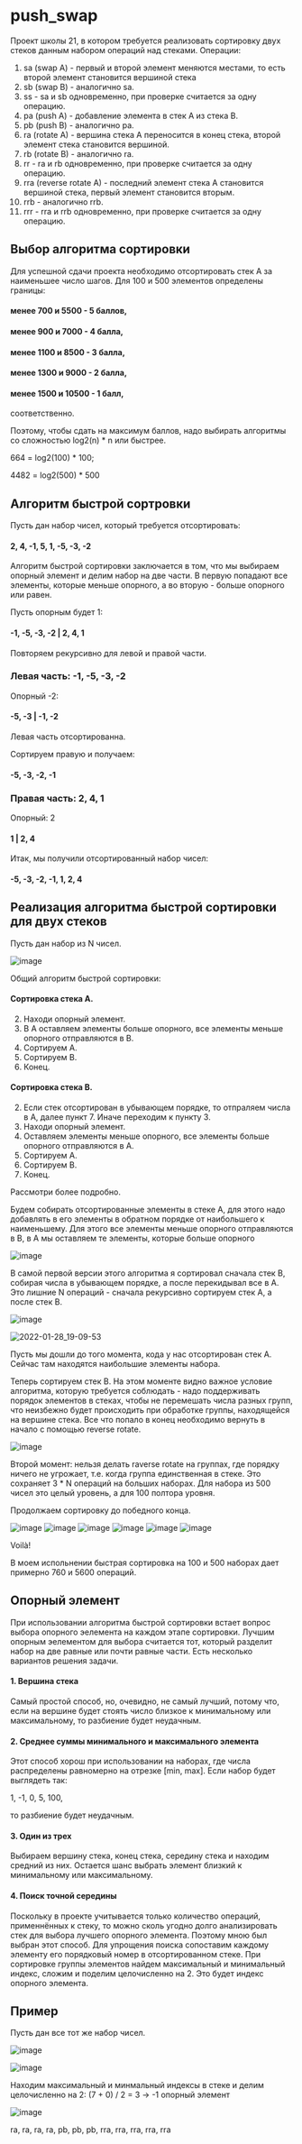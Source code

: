 # push_swap
Проект школы 21, в котором требуется реализовать сортировку двух стеков данным набором операций над стеками.
Операции:
1. sa (swap A)  - первый и второй элемент меняются местами, то есть второй элемент становится вершиной стека
2. sb (swap B)  - аналогично sa.
3. ss - sa и sb одновременно, при проверке считается за одну операцию.
4. pa (push A) - добавление элемента в стек А из стека В.
5. pb (push B) - аналогично pa.
6. ra (rotate A) - вершина стека А переносится в конец стека, второй элемент стека становится вершиной.
6. rb (rotate B) - аналогично ra.
7. rr - ra и rb одновременно, при проверке считается за одну операцию.
8. rra (reverse rotate A) - последний элемент стека А становится вершиной стека, первый элемент становится вторым.
9. rrb - аналогично rrb.
10. rrr - rra и rrb одновременно, при проверке считается за одну операцию.

## Выбор алгоритма сортировки
Для успешной сдачи проекта необходимо отсортировать стек А за наименьшее число шагов.
Для 100 и 500 элементов определены границы:
#### менее 700 и 5500 - 5 баллов,
#### менее 900 и 7000 - 4 балла,
#### менее 1100 и 8500 - 3 балла,
#### менее 1300 и 9000 - 2 балла,
#### менее 1500 и 10500 - 1 балл,
соответственно.

Поэтому, чтобы сдать на максимум баллов, надо выбирать алгоритмы со сложностью log2(n) * n или быстрее.

664 = log2(100) * 100; 

4482 = log2(500) * 500

## Алгоритм быстрой сортровки

Пусть дан набор чисел, который требуется отсортировать:
#### 2, 4, -1, 5, 1, -5, -3, -2

Алгоритм быстрой сортировки заключается в том, что мы выбираем опорный элемент и делим набор на две части. В первую попадают все элементы, которые меньше опорного, а во вторую - больше опорного или равен.

Пусть опорным будет 1:
#### -1, -5, -3, -2 | 2, 4, 1

Повторяем рекурсивно для левой и правой части.

### Левая часть: -1, -5, -3, -2
Опорный -2:
#### -5, -3 | -1, -2
Левая часть отсортированна.

Сортируем правую и получаем:

#### -5, -3, -2, -1

### Правая часть: 2, 4, 1
Опорный: 2
#### 1 | 2, 4

Итак, мы получили отсортированный набор чисел:
#### -5, -3, -2, -1, 1, 2, 4

## Реализация алгоритма быстрой сортировки для двух стеков
Пусть дан набор из N чисел.

![image](https://user-images.githubusercontent.com/75197752/151578171-65bcb6ea-8946-4efa-bb1f-24fdfb6ab03f.png)

Общий алгоритм быстрой сортировки:
#### Сортировка стека А.
2. Находи опорный элемент.
3. В А оставляем элементы больше опорного, все элементы меньше опорного отправляются в В.
4. Сортируем А.
5. Сортируем В.
6. Конец.

#### Сортировка стека В.
2. Если стек отсортирован в убывающем порядке, то отпраляем числа в А, далее пункт 7. Иначе переходим к пункту 3.
3. Находи опорный элемент.
4. Оставляем элементы меньше опорного, все элементы больше опорного отправляются в А.
5. Сортируем А.
6. Сортируем В.
7. Конец.

Рассмотри более подробно.

Будем собирать отсортированные элементы в стеке А, для этого надо добавлять в его элементы в обратном порядке от наибольшего к наименьшему. Для этого все элементы меньше опорного отправляются в В, в А мы оставляем те элементы, которые больше опорного

![image](https://user-images.githubusercontent.com/75197752/151578894-01ad4c23-1797-412e-a65d-1dd712bdd41d.png)

В самой первой версии этого алгоритма я сортировал сначала стек В, собирая числа в убывающем порядке, а после перекидывал все в А. Это лишние N операций - сначала рекурсивно сортируем стек А, а после стек В.

![image](https://user-images.githubusercontent.com/75197752/151581292-29215bb7-8b64-4350-9431-ec05cdbad3b5.png)

![2022-01-28_19-09-53](https://user-images.githubusercontent.com/75197752/151585205-b1d7cd7c-4c90-4305-84ba-575913615ae2.png)

Пусть мы дошли до того момента, кода у нас отсортирован стек А. Сейчас там находятся наибольшие элементы набора. 

Теперь сортируем стек В. На этом моменте видно важное условие алгоритма, которую требуется соблюдать - надо поддерживать порядок элементов в стеках, чтобы не перемешать числа разных групп, что неизбежно будет происходить при обработке группы, находящейся на вершине стека. Все что попало в конец необходимо вернуть в начало с помощью reverse rotate.

![image](https://user-images.githubusercontent.com/75197752/151590007-9e1bef6a-b16c-4531-b814-0f234b6e5130.png)

Второй момент: нельзя делать raverse rotate на группах, где порядку ничего не угрожает, т.е. когда группа единственная в стеке. Это сохраняет 3 * N операций на больших наборах. 
Для набора из 500 чисел это целый уровень, а для 100 полтора уровня.

Продолжаем сортировку до победного конца.

![image](https://user-images.githubusercontent.com/75197752/151590536-54da2a6e-65e0-4a03-a8eb-3d79064f3c63.png)
![image](https://user-images.githubusercontent.com/75197752/151590724-a677bb17-36da-45b6-bc7d-9def9fe4b00c.png)
![image](https://user-images.githubusercontent.com/75197752/151590826-9ca0ba92-4892-4336-980f-603503f0c774.png)
![image](https://user-images.githubusercontent.com/75197752/151590991-c9455299-428a-478f-8373-b3d313c0fa67.png)
![image](https://user-images.githubusercontent.com/75197752/151591094-2023d4b3-c499-42b8-9ea5-c052b6ad8128.png)
![image](https://user-images.githubusercontent.com/75197752/151591252-9416baee-3e9d-4cab-be3e-46be249d8026.png)

 Voilà!

В моем испольнении быстрая сортировка на 100 и 500 наборах дает примерно 760 и 5600 операций.

## Опорный элемент
При использовании алгоритма быстрой сортировки встает вопрос выбора опорного эелемента на каждом этапе сортировки. Лучшим опорным эелементом для выбора считается тот, который разделит набор на две равные или почти равные части. Есть несколько вариантов решения задачи.
#### 1. Вершина стека
Самый простой способ, но, очевидно, не самый лучший, потому что, если на вершине будет стоять число близкое к минимальному или максимальному, то разбиение будет неудачным.
#### 2. Среднее суммы минимального и максимального элемента
Этот способ хорош при использовании на наборах, где числа распределены равномерно на отрезке [min, max].
Если набор будет выглядеть так:

1, -1, 0, 5, 100,

то разбиение будет неудачным.
#### 3. Один из трех
Выбираем вершину стека, конец стека, середину стека и находим средний из них. Остается шанс выбрать элемент близкий к минимальному или максимальному.
#### 4. Поиск точной середины
Поскольку в проекте учитывается только количество операций, применнённых к стеку, то можно сколь угодно долго анализировать стек для выбора лучшего опорного элемента.
Поэтому мною был выбран этот способ. Для упрощения поиска сопоставим каждому элементу его порядковый номер в отсортированном стеке. При сортировке группы элементов найдем максимальный и минимальный индекс, сложим и поделим целочисленно на 2. Это будет индекс опорного элемента.


## Пример
Пусть дан все тот же набор чисел.

![image](https://user-images.githubusercontent.com/75197752/151566312-5d251261-e584-4880-87dd-88e476363f17.png)

![image](https://user-images.githubusercontent.com/75197752/151567225-798bb589-fea9-431f-b0de-fd2755217c76.png)

Находим максимальный и минмальный индексы в стеке и делим целочисленно на 2: (7 + 0) / 2 = 3 -> -1 опорный элемент

![image](https://user-images.githubusercontent.com/75197752/151594329-2427b999-53ef-4968-b199-533328da39e3.png)

ra, ra, ra, ra, pb, pb, pb, rra, rra, rra, rra, rra


